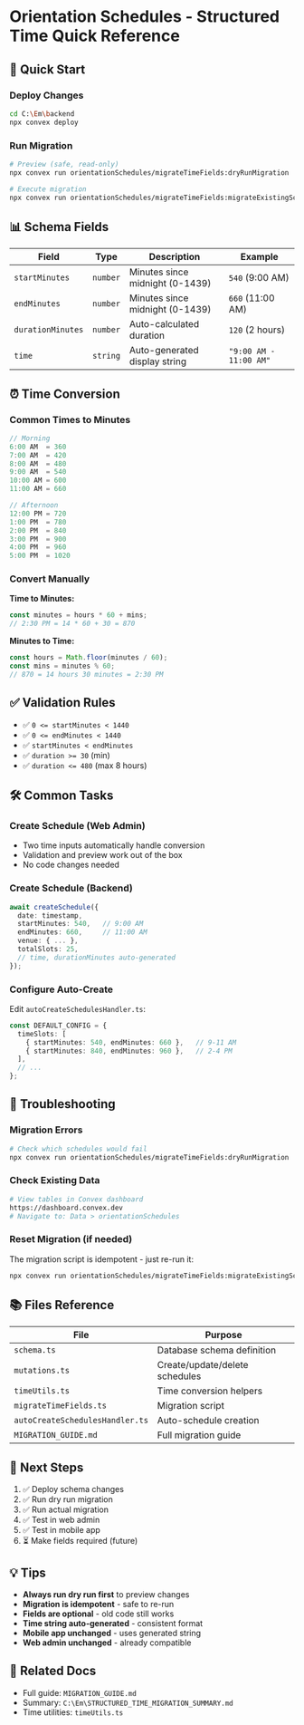 # Orientation Schedules - Structured Time Quick Reference

## 🚀 Quick Start

### Deploy Changes
```bash
cd C:\Em\backend
npx convex deploy
```

### Run Migration
```bash
# Preview (safe, read-only)
npx convex run orientationSchedules/migrateTimeFields:dryRunMigration

# Execute migration
npx convex run orientationSchedules/migrateTimeFields:migrateExistingSchedules
```

## 📊 Schema Fields

| Field | Type | Description | Example |
|-------|------|-------------|---------|
| `startMinutes` | `number` | Minutes since midnight (0-1439) | `540` (9:00 AM) |
| `endMinutes` | `number` | Minutes since midnight (0-1439) | `660` (11:00 AM) |
| `durationMinutes` | `number` | Auto-calculated duration | `120` (2 hours) |
| `time` | `string` | Auto-generated display string | `"9:00 AM - 11:00 AM"` |

## ⏰ Time Conversion

### Common Times to Minutes

```typescript
// Morning
6:00 AM  = 360
7:00 AM  = 420
8:00 AM  = 480
9:00 AM  = 540
10:00 AM = 600
11:00 AM = 660

// Afternoon
12:00 PM = 720
1:00 PM  = 780
2:00 PM  = 840
3:00 PM  = 900
4:00 PM  = 960
5:00 PM  = 1020
```

### Convert Manually

**Time to Minutes:**
```typescript
const minutes = hours * 60 + mins;
// 2:30 PM = 14 * 60 + 30 = 870
```

**Minutes to Time:**
```typescript
const hours = Math.floor(minutes / 60);
const mins = minutes % 60;
// 870 = 14 hours 30 minutes = 2:30 PM
```

## ✅ Validation Rules

- ✅ `0 <= startMinutes < 1440`
- ✅ `0 <= endMinutes < 1440`
- ✅ `startMinutes < endMinutes`
- ✅ `duration >= 30` (min)
- ✅ `duration <= 480` (max 8 hours)

## 🛠️ Common Tasks

### Create Schedule (Web Admin)
- Two time inputs automatically handle conversion
- Validation and preview work out of the box
- No code changes needed

### Create Schedule (Backend)
```typescript
await createSchedule({
  date: timestamp,
  startMinutes: 540,   // 9:00 AM
  endMinutes: 660,     // 11:00 AM
  venue: { ... },
  totalSlots: 25,
  // time, durationMinutes auto-generated
});
```

### Configure Auto-Create
Edit `autoCreateSchedulesHandler.ts`:

```typescript
const DEFAULT_CONFIG = {
  timeSlots: [
    { startMinutes: 540, endMinutes: 660 },   // 9-11 AM
    { startMinutes: 840, endMinutes: 960 },   // 2-4 PM
  ],
  // ...
};
```

## 🐛 Troubleshooting

### Migration Errors
```bash
# Check which schedules would fail
npx convex run orientationSchedules/migrateTimeFields:dryRunMigration
```

### Check Existing Data
```bash
# View tables in Convex dashboard
https://dashboard.convex.dev
# Navigate to: Data > orientationSchedules
```

### Reset Migration (if needed)
The migration script is idempotent - just re-run it:
```bash
npx convex run orientationSchedules/migrateTimeFields:migrateExistingSchedules
```

## 📚 Files Reference

| File | Purpose |
|------|---------|
| `schema.ts` | Database schema definition |
| `mutations.ts` | Create/update/delete schedules |
| `timeUtils.ts` | Time conversion helpers |
| `migrateTimeFields.ts` | Migration script |
| `autoCreateSchedulesHandler.ts` | Auto-schedule creation |
| `MIGRATION_GUIDE.md` | Full migration guide |

## 🎯 Next Steps

1. ✅ Deploy schema changes
2. ✅ Run dry run migration
3. ✅ Run actual migration
4. ✅ Test in web admin
5. ✅ Test in mobile app
6. ⏳ Make fields required (future)

## 💡 Tips

- **Always run dry run first** to preview changes
- **Migration is idempotent** - safe to re-run
- **Fields are optional** - old code still works
- **Time string auto-generated** - consistent format
- **Mobile app unchanged** - uses generated string
- **Web admin unchanged** - already compatible

## 🔗 Related Docs

- Full guide: `MIGRATION_GUIDE.md`
- Summary: `C:\Em\STRUCTURED_TIME_MIGRATION_SUMMARY.md`
- Time utilities: `timeUtils.ts`
